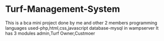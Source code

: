 # Turf-Management-System
 This is a bca mini project done by me and other 2 members
 programming languages used-php,html,css,javascript
 database-mysql in wampserver
 It has 3 modules admin,Turf Owner,Custmoer
